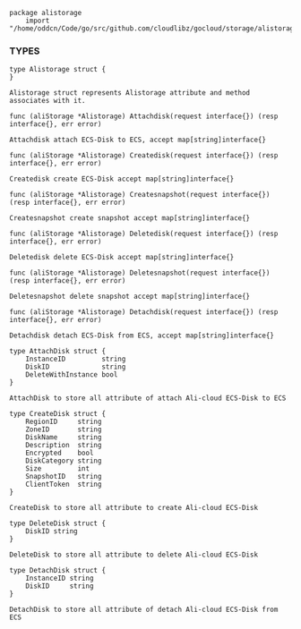 ```
package alistorage
    import "/home/oddcn/Code/go/src/github.com/cloudlibz/gocloud/storage/alistorage/"
```

### TYPES

```
type Alistorage struct {
}
```
    Alistorage struct represents Alistorage attribute and method associates with it.

```
func (aliStorage *Alistorage) Attachdisk(request interface{}) (resp interface{}, err error)
```
    Attachdisk attach ECS-Disk to ECS, accept map[string]interface{}

```
func (aliStorage *Alistorage) Createdisk(request interface{}) (resp interface{}, err error)
```
    Createdisk create ECS-Disk accept map[string]interface{}

```
func (aliStorage *Alistorage) Createsnapshot(request interface{}) (resp interface{}, err error)
```
    Createsnapshot create snapshot accept map[string]interface{}

```
func (aliStorage *Alistorage) Deletedisk(request interface{}) (resp interface{}, err error)
```
    Deletedisk delete ECS-Disk accept map[string]interface{}

```
func (aliStorage *Alistorage) Deletesnapshot(request interface{}) (resp interface{}, err error)
```
    Deletesnapshot delete snapshot accept map[string]interface{}

```
func (aliStorage *Alistorage) Detachdisk(request interface{}) (resp interface{}, err error)
```
    Detachdisk detach ECS-Disk from ECS, accept map[string]interface{}

```
type AttachDisk struct {
    InstanceID         string
    DiskID             string
    DeleteWithInstance bool
}
```
    AttachDisk to store all attribute of attach Ali-cloud ECS-Disk to ECS

```
type CreateDisk struct {
    RegionID     string
    ZoneID       string
    DiskName     string
    Description  string
    Encrypted    bool
    DiskCategory string
    Size         int
    SnapshotID   string
    ClientToken  string
}
```
    CreateDisk to store all attribute to create Ali-cloud ECS-Disk

```
type DeleteDisk struct {
    DiskID string
}
```
    DeleteDisk to store all attribute to delete Ali-cloud ECS-Disk

```
type DetachDisk struct {
    InstanceID string
    DiskID     string
}
```
    DetachDisk to store all attribute of detach Ali-cloud ECS-Disk from ECS


